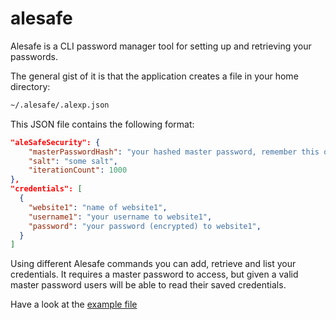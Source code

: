 # alesafe

Alesafe is a CLI password manager tool for setting up and retrieving your passwords.

The general gist of it is that the application creates a file in your home directory:

```sh
~/.alesafe/.alexp.json
```

This JSON file contains the following format:

```json
"aleSafeSecurity": {
    "masterPasswordHash": "your hashed master password, remember this one",
    "salt": "some salt",
    "iterationCount": 1000
},
"credentials": [
  {
    "website1": "name of website1",
    "username1": "your username to website1",
    "password": "your password (encrypted) to website1",
  }
]
```

Using different Alesafe commands you can add, retrieve and list your credentials. It requires a master password to access, but given a valid master password users will be able to read their saved credentials.

Have a look at the [example file](https://github.com/Keffin/alesafe/blob/main/alexp-example.json)
